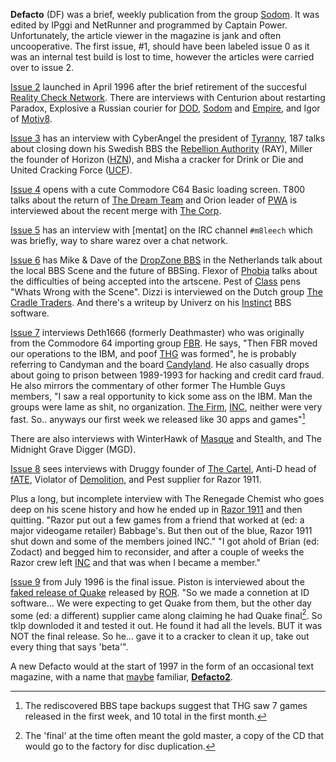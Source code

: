 **Defacto** (DF) was a brief, weekly publication from the group [Sodom](/g/sodom). It was edited by IPggi and NetRunner and programmed by Captain Power. Unfortunately, the article viewer in the magazine is jank and often uncooperative. The first issue, #1, should have been labeled issue 0 as it was an internal test build is lost to time, however the articles were carried over to issue 2.

[Issue 2](/f/9f4b4) launched in April 1996 after the brief retirement of the succesful [Reality Check Network](/g/reality-check-network). There are interviews with Centurion about restarting Paradox, Explosive a Russian courier for [DOD](/g/drink-or-die), [Sodom](/g/sodom) and [Empire](/g/empire), and Igor of [Motiv8](/g/motiv8).

[Issue 3](/f/a0410) has an interview with CyberAngel the president of [Tyranny](/g/tyranny), 187 talks about closing down his Swedish BBS the [Rebellion Authority](https://demozoo.org/bbs/10335/) (RAY), Miller the founder of Horizon ([HZN](/g/horizon)), and Misha a cracker for Drink or Die and United Cracking Force ([UCF](/g/united-cracking-force)).

[Issue 4](/f/a178c) opens with a cute Commodore C64 Basic loading screen. T800 talks about the return of [The Dream Team](/g/the-dream-team) and Orion leader of [PWA](/g/pirates-with-attitudes) is interviewed about the recent merge with [The Corp](/g/the-corporation).

[Issue 5](/f/a2768) has an interview with [mentat] on the IRC channel `#m8leech` which was briefly, way to share warez over a chat network. 

[Issue 6](/f/a36c4) has Mike & Dave of the [DropZone BBS](https://demozoo.org/bbs/3226/) in the Netherlands talk about the local BBS Scene and the future of BBSing. Flexor of [Phobia](https://demozoo.org/groups/120366/) talks about the difficulties of being accepted into the artscene. Pest of [Class](/g/class) pens "Whats Wrong with the Scene". Dizzi is interviewed on the Dutch group [The Cradle Traders](/g/the-cradle-traders). And there's a writeup by Univerz on his [Instinct](https://demozoo.org/groups/952/) BBS software.

[Issue 7](/f/a46a0) interviews Deth1666 (formerly Deathmaster) who was originally from the Commodore 64 importing group [FBR](https://demozoo.org/groups/7446/). He says, "Then FBR moved our operations to the IBM, and poof [THG](/g/the-humble-guys) was formed", he is probably referring to Candyman and the board [Candyland](https://demozoo.org/bbs/1470/). He also casually drops about going to prison between 1989-1993 for hacking and credit card fraud. He also mirrors the commentary of other former The Humble Guys members, "I saw a real opportunity to kick some ass on the IBM. Man the groups were lame as shit, no organization. [The Firm](/g/the-firm), [INC](/g/international-network-of-crackers), neither were very fast. So.. anyways our first week we released like 30 apps and games"[^1]

There are also interviews with WinterHawk of [Masque](/g/masque) and Stealth, and The Midnight Grave Digger (MGD).

[Issue 8](/f/9c23e) sees interviews with Druggy founder of [The Cartel](/g/the-cartel), Anti-D head of [fATE](/g/fast-action-trading-elite), Violator of [Demolition](/g/demolition), and Pest supplier for Razor 1911. 

Plus a long, but incomplete interview with The Renegade Chemist who goes deep on his scene history and how he ended up in [Razor 1911](/g/razor-1911) and then quitting. "Razor put out a few games from a friend that worked at (ed: a major videogame retailer) Babbage's. But then out of the blue, Razor 1911 shut down and some of the members joined INC." "I got ahold of Brian (ed: Zodact) and begged him to reconsider, and after a couple of weeks the Razor crew left [INC](/g/international-network-of-crackers) and that was when I became a member."

[Issue 9](/f/9d59a) from July 1996 is the final issue. Piston is interviewed about the [faked release of Quake](/f/aa28540) released by [ROR](/g/release-on-rampage). "So we made a connetion at ID software... We were expecting to get Quake from them, but the other day some (ed: a different) supplier came along claiming he had Quake final[^2]. So tklp downloded it and tested it out. He found it had all the levels. BUT it was NOT the final release. So he... gave it to a cracker to clean it up, take out every thing that says 'beta'".

A new Defacto would at the start of 1997 in the form of an occasional text magazine, with a name that [maybe](/history) familiar, [**Defacto2**](/g/defacto2).

[^1]: The rediscovered BBS tape backups suggest that THG saw 7 games released in the first week, and 10 total in the first month.
[^2]: The 'final' at the time often meant the gold master, a copy of the CD that would go to the factory for disc duplication.